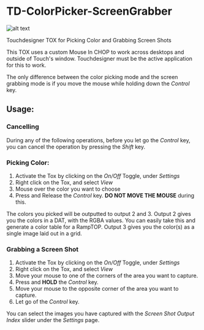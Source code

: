 # TD-ColorPicker-ScreenGrabber
 ![alt text](https://github.com/mourendxu/TD-ColorPicker-ScreenGrabber/blob/master/ScreenGrabber1.0.jpg "Screen Grabber Screen Shot")
 
 Touchdesigner TOX for Picking Color and Grabbing Screen Shots
 
 This TOX uses a custom Mouse In CHOP to work across desktops and outside of Touch's window. Touchdesigner must be the active application for this to work.
 
 The only difference between the color picking mode and the screen grabbing mode is if you move the mouse while holding down the *Control* key.
 
 ## Usage:
 
 
 ### Cancelling
 
 During any of the following operations, before you let go the *Control* key, you can cancel the operation by pressing the *Shift* key.
 
 ### Picking Color:
 
 1. Activate the Tox by clicking on the *On/Off* Toggle, under *Settings*
 2. Right click on the Tox, and select *View*
 3. Mouse over the color you want to choose
 4. Press and Release the *Control* key. **DO NOT MOVE THE MOUSE** during this. 
 
 The colors you picked will be outputted to output 2 and 3. Output 2 gives you the colors in a DAT, with the RGBA values. You can easily take this and generate a color table for a RampTOP. Output 3 gives you the color(s) as a single image laid out in a grid.
 
 
 
 ### Grabbing a Screen Shot
 
 1. Activate the Tox by clicking on the *On/Off* Toggle, under *Settings*
 2. Right click on the Tox, and select *View*
 3. Move your mouse to one of the corners of the area you want to capture.
 4. Press and **HOLD** the *Control* key. 
 5. Move your mouse to the opposite corner of the area you want to capture.
 6. Let go of the *Control* key.
 
 You can select the images you have captured with the *Screen Shot Output Index* slider under the *Settings* page.
 
